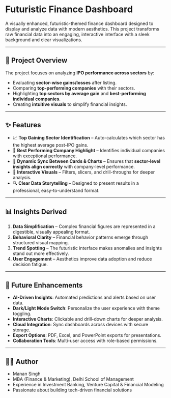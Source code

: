 # Futuristic Finance Dashboard  

A visually enhanced, futuristic-themed finance dashboard designed to display and analyze data with modern aesthetics. This project transforms raw financial data into an engaging, interactive interface with a sleek background and clear visualizations.  

---

## 🚀 Project Overview
The project focuses on analyzing **IPO performance across sectors** by:
- Evaluating **sector-wise gains/losses** after listing.
- Comparing **top-performing companies** with their sectors.
- Highlighting **top sectors by average gain** and **best-performing individual companies**.
- Creating **intuitive visuals** to simplify financial insights.

---

## ✨ Features
- 📈 **Top Gaining Sector Identification** – Auto-calculates which sector has the highest average post-IPO gains.  
- 🏢 **Best Performing Company Highlight** – Identifies individual companies with exceptional performance.  
- 🔄 **Dynamic Sync Between Cards & Charts** – Ensures that **sector-level insights align correctly** with company-level performance.  
- 🎨 **Interactive Visuals** – Filters, slicers, and drill-throughs for deeper analysis.  
- 🔍 **Clear Data Storytelling** – Designed to present results in a professional, easy-to-understand format.

---

## 📊 Insights Derived  
1. **Data Simplification** – Complex financial figures are represented in a digestible, visually appealing format.  
2. **Behavioral Clarity** – Financial behavior patterns emerge through structured visual mapping.  
3. **Trend Spotting** – The futuristic interface makes anomalies and insights stand out more effectively.  
4. **User Engagement** – Aesthetics improve data adoption and reduce decision fatigue.  

---

## 🔮 Future Enhancements  
- **AI-Driven Insights**: Automated predictions and alerts based on user data.  
- **Dark/Light Mode Switch**: Personalize the user experience with theme toggling.  
- **Interactive Charts**: Clickable and drill-down charts for deeper analysis.  
- **Cloud Integration**: Sync dashboards across devices with secure storage.  
- **Export Options**: PDF, Excel, and PowerPoint exports for presentations.  
- **Collaboration Tools**: Multi-user access with role-based permissions.  

---

## 👨‍💻 Author
- Manan Singh
- MBA (Finance & Marketing), Delhi School of Management
- Experience in Investment Banking, Venture Capital & Financial Modeling
- Passionate about building tech-driven financial solutions
